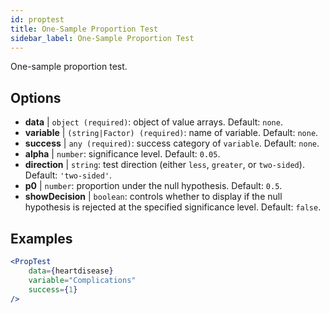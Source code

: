 ```yaml
---
id: proptest
title: One-Sample Proportion Test
sidebar_label: One-Sample Proportion Test
---
```


One-sample proportion test.

## Options

* __data__ | `object (required)`: object of value arrays. Default: `none`.
* __variable__ | `(string|Factor) (required)`: name of variable. Default: `none`.
* __success__ | `any (required)`: success category of `variable`. Default: `none`.
* __alpha__ | `number`: significance level. Default: `0.05`.
* __direction__ | `string`: test direction (either `less`, `greater`, or `two-sided`). Default: `'two-sided'`.
* __p0__ | `number`: proportion under the null hypothesis. Default: `0.5`.
* __showDecision__ | `boolean`: controls whether to display if the null hypothesis is rejected at the specified significance level. Default: `false`.


## Examples

```jsx live
<PropTest
    data={heartdisease} 
    variable="Complications"
    success={1}
/>
```
